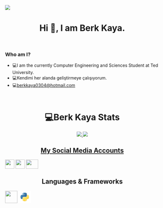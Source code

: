 <img height="300em" src="https://media-exp1.licdn.com/dms/image/C4D16AQHfXihZaWMd0w/profile-displaybackgroundimage-shrink_350_1400/0/1658510910851?e=1663804800&v=beta&t=V0K4awBjW2SB0D67_BFAXiHJWBgGhi5VNZjrabynuYI"/> 

<h1 align="center">Hi 👋, I am Berk Kaya. </h1>
<br/>

### Who am I?
- :computer:I am the currently Computer Engineering and Sciences Student at Ted University.  
- :computer:Kendimi her alanda geliştirmeye çalışıyorum. 
- :computer:berkkaya0304@hotmail.com


<br>

<h1 align="center"> 💻Berk Kaya Stats</h1>
<p align="center">
<a href="https://github.com/berkkaya0304">
<img height="150em" src="https://github-readme-stats.vercel.app/api?username=berkkaya0304&show_icons=true&theme=react&include_all_commits=true&count_private=true"/> 
<img height="150em" src="https://github-readme-stats.vercel.app/api/top-langs/?username=berkkaya0304&layout=compact&langs_count=16&theme=react"/>
 </div>
</p>

 <h2 align="center">My Social Media Accounts </h2>
<p align="left">
<a href="https://www.linkedin.com/in/berkkaya0304/" target="blank"><img align="center" src="https://velanovascular.com/wp-content/uploads/2020/06/LinkedIn.png" height="30" width="30" /></a>
<a href="https://instagram.com/ber.kaya_" target="blank"><img align="center" src="https://upload.wikimedia.org/wikipedia/commons/thumb/e/e7/Instagram_logo_2016.svg/1200px-Instagram_logo_2016.svg.png"  height="30" width="30" /></a>
<a href="https://medium.com/@berkkaya0304" target="blank"><img align="center" src="https://cdn.jsdelivr.net/npm/simple-icons@3.0.1/icons/medium.svg" height="30" width="40" />
</a>
</p>

<h2 align="center">Languages & Frameworks</h2>

<p align="center">
  
<code><img height="40" width="40" src="https://cdn.icon-icons.com/icons2/2415/PNG/512/csharp_original_logo_icon_146578.png"></code>
<code><img height="40" width="40" src="https://raw.githubusercontent.com/github/explore/80688e429a7d4ef2fca1e82350fe8e3517d3494d/topics/python/python.png"></code>
</p>



   

